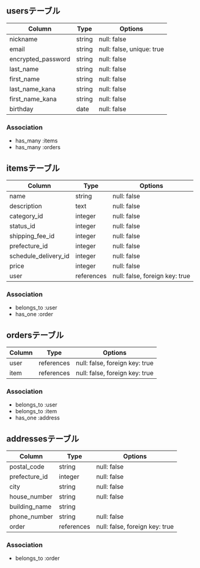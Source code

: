 ## usersテーブル

| Column             | Type      | Options      |
| --------------     | --------- | ------------ |
| nickname           | string    | null: false  |
| email              | string    | null: false, unique: true  |
| encrypted_password | string    | null: false  |
| last_name          | string    | null: false  |
| first_name         | string    | null: false  |
| last_name_kana     | string    | null: false  |
| first_name_kana    | string    | null: false  |
| birthday           | date      | null: false  |


### Association
- has_many :items
- has_many :orders


## itemsテーブル

| Column                  | Type       | Options      |
| ----------------------- | ---------- | ------------ |
| name                    | string     | null: false  |
| description             | text       | null: false  |
| category_id             | integer    | null: false  |
| status_id               | integer    | null: false  |
| shipping_fee_id         | integer    | null: false  |
| prefecture_id           | integer    | null: false  |
| schedule_delivery_id    | integer    | null: false  |
| price                   | integer    | null: false  |
| user                    | references | null: false, foreign key: true  |



### Association
- belongs_to :user
- has_one :order


## ordersテーブル

| Column           | Type       | Options                         |
| ---------------- | ---------- | ------------------------        |
| user             | references | null: false, foreign key: true  |
| item             | references | null: false, foreign key: true  |


### Association
- belongs_to :user
- belongs_to :item
- has_one :address



## addressesテーブル

| Column                | Type       | Options      |
| --------------------- | ---------- | ------------ |
| postal_code           | string     | null: false  |
| prefecture_id         | integer    | null: false  |
| city                  | string     | null: false  |
| house_number          | string     | null: false  |
| building_name         | string     |              |
| phone_number          | string     | null: false  |
| order                 | references | null: false, foreign key: true  |



### Association
- belongs_to :order


